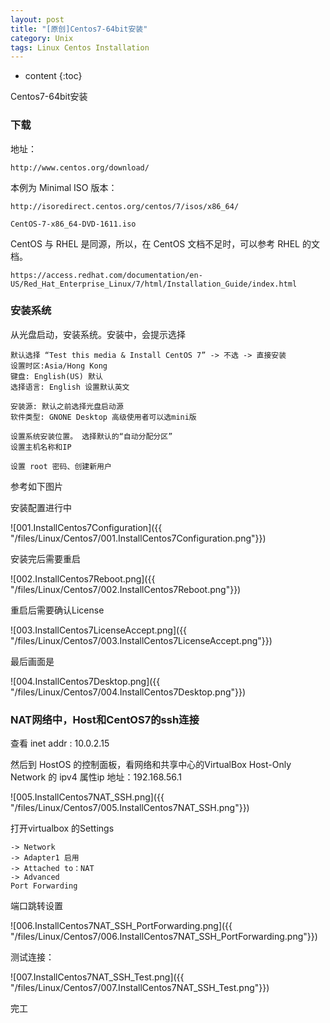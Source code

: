 ```yaml
---
layout: post
title: "[原创]Centos7-64bit安装"
category: Unix
tags: Linux Centos Installation
---
```


* content
{:toc}

Centos7-64bit安装






### 下载

地址：
	
	http://www.centos.org/download/

本例为 Minimal ISO 版本：

	http://isoredirect.centos.org/centos/7/isos/x86_64/

	CentOS-7-x86_64-DVD-1611.iso

CentOS 与 RHEL 是同源，所以，在 CentOS 文档不足时，可以参考 RHEL 的文档。

	https://access.redhat.com/documentation/en-US/Red_Hat_Enterprise_Linux/7/html/Installation_Guide/index.html


### 安装系统

从光盘启动，安装系统。安装中，会提示选择

    默认选择 “Test this media & Install CentOS 7” -> 不选 -> 直接安装
    设置时区:Asia/Hong Kong
	键盘: English(US) 默认
	选择语言: English 设置默认英文
	
	安装源: 默认之前选择光盘启动源
	软件类型: GNONE Desktop 高级使用者可以选mini版

    设置系统安装位置。 选择默认的“自动分配分区”
    设置主机名称和IP
	
    设置 root 密码、创建新用户

参考如下图片

安装配置进行中

![001.InstallCentos7Configuration]({{ "/files/Linux/Centos7/001.InstallCentos7Configuration.png"}})

安装完后需要重启

![002.InstallCentos7Reboot.png]({{ "/files/Linux/Centos7/002.InstallCentos7Reboot.png"}})

重启后需要确认License

![003.InstallCentos7LicenseAccept.png]({{ "/files/Linux/Centos7/003.InstallCentos7LicenseAccept.png"}})

最后画面是

![004.InstallCentos7Desktop.png]({{ "/files/Linux/Centos7/004.InstallCentos7Desktop.png"}})


### NAT网络中，Host和CentOS7的ssh连接

查看 inet addr : 10.0.2.15

然后到 HostOS 的控制面板，看网络和共享中心的VirtualBox Host-Only Network 的 ipv4 属性ip 地址：192.168.56.1

![005.InstallCentos7NAT_SSH.png]({{ "/files/Linux/Centos7/005.InstallCentos7NAT_SSH.png"}})


打开virtualbox 的Settings

	-> Network
	-> Adapter1 启用 
	-> Attached to：NAT
	-> Advanced
	Port Forwarding 

端口跳转设置
	
![006.InstallCentos7NAT_SSH_PortForwarding.png]({{ "/files/Linux/Centos7/006.InstallCentos7NAT_SSH_PortForwarding.png"}})

测试连接：

![007.InstallCentos7NAT_SSH_Test.png]({{ "/files/Linux/Centos7/007.InstallCentos7NAT_SSH_Test.png"}})


完工

